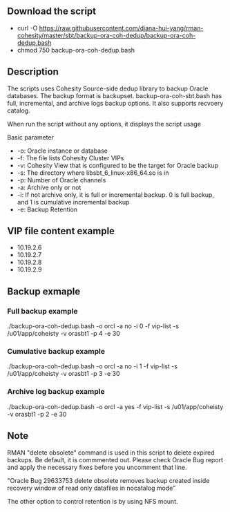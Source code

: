 ## Download the script
- curl -O https://raw.githubusercontent.com/diana-hui-yang/rman-cohesity/master/sbt/backup-ora-coh-dedup/backup-ora-coh-dedup.bash
- chmod 750 backup-ora-coh-dedup.bash

## Description
The scripts uses Cohesity Source-side dedup library to backup Oracle databases. The backup format is backupset. backup-ora-coh-sbt.bash has full, incremental, and archive logs backup options. It also supports recvoery catalog.

When run the script without any options, it displays the script usage

Basic parameter

- -o: Oracle instance or database
- -f: The file lists Cohesity Cluster VIPs
- -v: Cohesity View that is configured to be the target for Oracle backup
- -s: The directory where libsbt_6_linux-x86_64.so is in
- -p: Number of Oracle channels
- -a: Archive only or not
- -i: If not archive only, it is full or incremental backup. 0 is full backup, and 1 is cumulative incremental backup
- -e: Backup Retention

## VIP file content example
- 10.19.2.6
- 10.19.2.7
- 10.19.2.8
- 10.19.2.9

## Backup exmaple

### Full backup example
./backup-ora-coh-dedup.bash -o orcl -a no -i 0 -f vip-list -s /u01/app/coheisty -v orasbt1 -p 4 -e 30
### Cumulative backup example
./backup-ora-coh-dedup.bash -o orcl -a no -i 1 -f vip-list -s /u01/app/coheisty -v orasbt1 -p 3 -e 30
### Archive log backup example
./backup-ora-coh-dedup.bash -o orcl -a yes -f vip-list -s /u01/app/coheisty -v orasbt1 -p 2 -e 30


## Note
RMAN "delete obsolete" command is used in this script to delete expired backups. Be default, it is commmented out. Please check Oracle Bug report and apply the necessary fixes before you uncomment that line. 

"Oracle Bug 29633753  delete obsolete removes backup created inside recovery window of read only datafiles in nocatalog mode"


The other option to control retention is by using NFS mount. 

